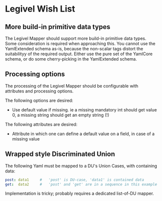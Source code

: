#   Legivel Wish List


##  More build-in primitive data types 

The Legivel Mapper should support more build-in primitive data types. Some consideration is required when approaching this. 
You cannot use the YamlExtended schema as-is, because the non-scalar tags distort the suitabilityy of the required output.
Either use the pure set of the YamlCore schema, or do some cherry-picking in the YamlExtended schema.


##  Processing options

The processing of the Legivel Mapper should be configurable with attributes and processing options.

The following options are desired:

*   Use default value if missing. ie a missing mandatory int should get value 0, a missing string should get an empty string (!)

The following attributes are desired:

*   Attribute in which one can define a default value on a field, in case of a missing value


##  Wrapped style Discriminated Union

The following Yaml must be mapped to a DU's Union Cases, with containing data:
```yaml
post: data1     #   'post' is DU-case, 'data1' is contained data
get:  data2     #   'post' and 'get' are in a sequence in this example
```

Implementation is tricky; probably requires a dedicated list-of-DU mapper.

